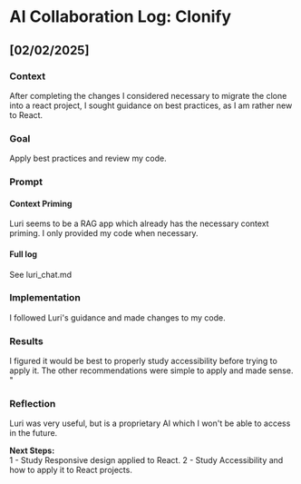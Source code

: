 # AI Collaboration Log: Clonify

## [02/02/2025]
### Context
After completing the changes I considered necessary to migrate the clone into a react project, I sought guidance on best practices, as I am rather new to React.

### Goal
Apply best practices and review my code.


### Prompt
#### Context Priming
Luri seems to be a RAG app which already has the necessary context priming. I only provided my code when necessary.
#### Full log 
See luri_chat.md

### Implementation
I followed Luri's guidance and made changes to my code.

### Results
I figured it would be best to properly study accessibility before trying to apply it. The other recommendations were simple to apply and made sense.
"

### Reflection
Luri was very useful, but is a proprietary AI which I won't be able to access in the future. 

**Next Steps:**  
1 - Study Responsive design applied to React.
2 - Study Accessibility and how to apply it to React projects.